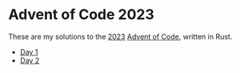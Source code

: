# Advent of Code 2023

These are my solutions to the [2023](https://adventofcode.com/2023/) [Advent of Code](https://adventofcode.com/), written in Rust.

- [Day 1](day1/)
- [Day 2](day2/)